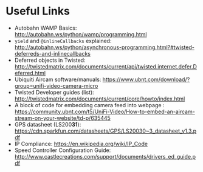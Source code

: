 # Useful Links
- Autobahn WAMP Basics: http://autobahn.ws/python/wamp/programming.html
- `yield` and `@inlineCallbacks` explained:
  http://autobahn.ws/python/asynchronous-programming.html?#twisted-deferreds-and-inlinecallbacks
- Deferred objects in Twisted: http://twistedmatrix.com/documents/current/api/twisted.internet.defer.Deferred.html
- Ubiquiti Aircam software/manuals: https://www.ubnt.com/download/?group=unifi-video-camera-micro
- Twisted Developer guides (list): http://twistedmatrix.com/documents/current/core/howto/index.html
- A block of code for embedding camera feed into webpage :
	https://community.ubnt.com/t5/UniFi-Video/How-to-embed-an-aircam-stream-on-your-website/td-p/635445
- GPS datasheet (LS200**31**): https://cdn.sparkfun.com/datasheets/GPS/LS20030~3_datasheet_v1.3.pdf
- IP Compliance: https://en.wikipedia.org/wiki/IP_Code
- Speed Controller Configuration Guide: http://www.castlecreations.com/support/documents/drivers_ed_guide.pdf

